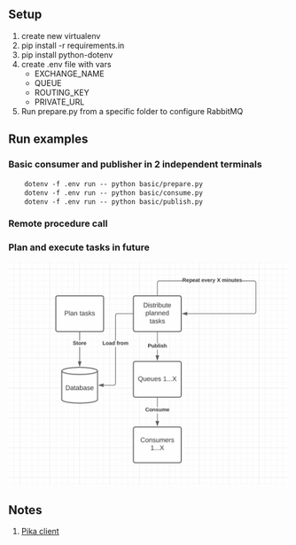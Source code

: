 ## Setup

1. create new virtualenv
2. pip install -r requirements.in
3. pip install python-dotenv
4. create .env file with vars
    - EXCHANGE_NAME
    - QUEUE
    - ROUTING_KEY
    - PRIVATE_URL
5. Run prepare.py from a specific folder to configure RabbitMQ

## Run examples

### Basic consumer and publisher in 2 independent terminals
```shell
    dotenv -f .env run -- python basic/prepare.py
    dotenv -f .env run -- python basic/consume.py
    dotenv -f .env run -- python basic/publish.py
```

### Remote procedure call


### Plan and execute tasks in future

![Image of Yaktocat](https://github.com/MoonChel/rabbitmq_examples/blob/adf68311e03ad7f74a6823ca1bc761dc89f719b7/images/task_planning_for_future.png)

## Notes

1. [Pika client](https://pika.readthedocs.io/en/stable/)